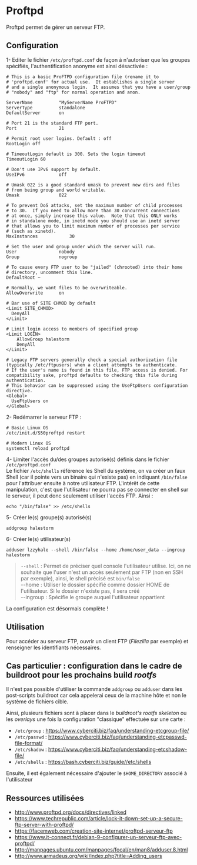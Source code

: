 # Proftpd

Proftpd permet de gérer un serveur FTP.

## Configuration

1- Editer le fichier `/etc/proftpd.conf` de façon à n'autoriser que les groupes spécifiés, l'authentification anonyme est ainsi désactivée :
```apacheconf
# This is a basic ProFTPD configuration file (rename it to 
# 'proftpd.conf' for actual use.  It establishes a single server
# and a single anonymous login.  It assumes that you have a user/group
# "nobody" and "ftp" for normal operation and anon.

ServerName			"MyServerName ProFTPD"
ServerType			standalone
DefaultServer		on

# Port 21 is the standard FTP port.
Port				21

# Permit root user logins. Default : off
RootLogin off

# TimeoutLogin default is 300. Sets the login timeout
TimeoutLogin 60
 
# Don't use IPv6 support by default.
UseIPv6				off

# Umask 022 is a good standard umask to prevent new dirs and files
# from being group and world writable.
Umask				022

# To prevent DoS attacks, set the maximum number of child processes
# to 30.  If you need to allow more than 30 concurrent connections
# at once, simply increase this value.  Note that this ONLY works
# in standalone mode, in inetd mode you should use an inetd server
# that allows you to limit maximum number of processes per service
# (such as xinetd).
MaxInstances			30

# Set the user and group under which the server will run.
User				nobody
Group				nogroup

# To cause every FTP user to be "jailed" (chrooted) into their home
# directory, uncomment this line.
DefaultRoot ~

# Normally, we want files to be overwriteable.
AllowOverwrite		on

# Bar use of SITE CHMOD by default
<Limit SITE_CHMOD>
  DenyAll
</Limit>

# Limit login access to members of specified group
<Limit LOGIN>
    AllowGroup halestorm
    DenyAll
</Limit>

# Legacy FTP servers generally check a special authorization file (typically /etc/ftpusers) when a client attempts to authenticate.
# If the user's name is found in this file, FTP access is denied. For compatibility sake, proftpd defaults to checking this file during authentication. 
# This behavior can be suppressed using the UseFtpUsers configuration directive.
<Global>
  UseFtpUsers on
</Global>
```

2- Redémarrer le serveur FTP :
```shell
# Basic Linux OS
/etc/init.d/S50proftpd restart

# Modern Linux OS
systemctl reload proftpd
```

4- Limiter l'accès du/des groupes autorisé(s) définis dans le fichier `/etc/proftpd.conf`  
Le fichier `/etc/shells` référence les Shell du système, on va créer un faux Shell (car il pointe vers un binaire qui n'existe pas) en indiquant `/bin/false` pour l'attribuer ensuite à notre utilisateur FTP. L'intérêt de cette manipulation, c'est que l'utilisateur ne pourra pas se connecter en shell sur le serveur, il peut donc seulement utiliser l'accès FTP. Ainsi :
```shell
echo "/bin/false" >> /etc/shells
```

5- Créer le(s) groupe(s) autorisé(s)
```shell
addgroup halestorm
```

6- Créer le(s) utilisateur(s)
```shell
adduser lzzyhale --shell /bin/false --home /home/user_data --ingroup halestorm
```
> `--shell` : Permet de préciser quel console l'utilisateur utilise. Ici, on ne souhaite que l'user n'est un accès seulement par FTP (non en SSH par exemple), ainsi, le shell précisé est `bin/false`  
> --home : Utiliser le dossier spécifié comme dossier HOME de l'utilisateur. Si le dossier n'existe pas, il sera créé  
> --ingroup : Spécifie le groupe auquel l'utilisateur appartient  
  
La configuration est désormais complète !  

## Utilisation

Pour accéder au serveur FTP, ouvrir un client FTP (_Filezilla_ par exemple) et renseigner les identifiants nécessaires.

## Cas particulier : configuration dans le cadre de buildroot pour les prochains build _rootfs_

Il n'est pas possible d'utiliser la commande `addgroup` ou `adduser` dans les post-scripts buildroot car cela appelerai ceux de la machine hôte et non le système de fichiers cible.

Ainsi, plusieurs fichiers sont à placer dans le _buildroot's rootfs skeleton_ ou les _overlays_ une fois la configuration "classique" effectuée sur une carte :
- `/etc/group` : https://www.cyberciti.biz/faq/understanding-etcgroup-file/
- `/etc/passwd` : https://www.cyberciti.biz/faq/understanding-etcpasswd-file-format/
- `/etc/shadow` : https://www.cyberciti.biz/faq/understanding-etcshadow-file/
- `/etc/shells` : https://bash.cyberciti.biz/guide//etc/shells

Ensuite, il est également nécessaire d'ajouter le `$HOME_DIRECTORY` associé à l'utilisateur

## Ressources utilisées

- http://www.proftpd.org/docs/directives/linked
- https://www.techrepublic.com/article/lock-it-down-set-up-a-secure-ftp-server-with-proftpd/
- https://facemweb.com/creation-site-internet/proftpd-serveur-ftp
- https://www.it-connect.fr/debian-9-configurer-un-serveur-ftp-avec-proftpd/
- http://manpages.ubuntu.com/manpages/focal/en/man8/adduser.8.html
- http://www.armadeus.org/wiki/index.php?title=Adding_users
